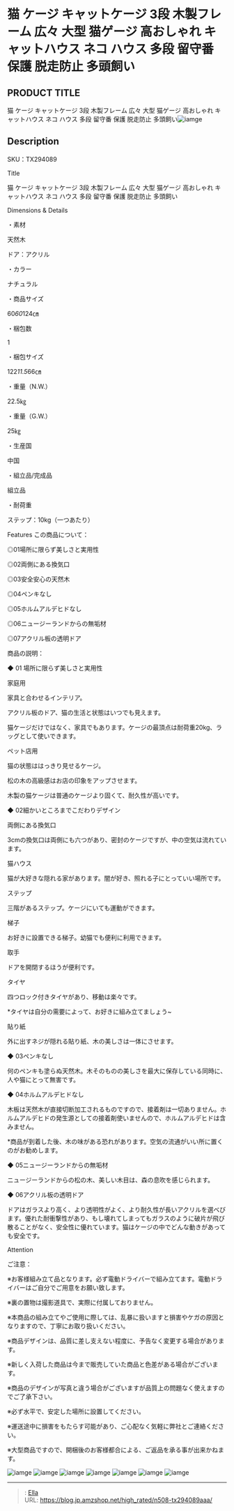 # 猫 ケージ キャットケージ 3段 木製フレーム 広々 大型 猫ゲージ 高おしゃれ キャットハウス ネコ ハウス 多段 留守番 保護 脱走防止 多頭飼い


## PRODUCT TITLE 

猫 ケージ キャットケージ 3段 木製フレーム 広々 大型 猫ゲージ 高おしゃれ キャットハウス ネコ ハウス 多段 留守番 保護 脱走防止 多頭飼い![iamge](https://b2bfiles1.gigab2b.cn/image/wkseller/304/20211229_33c54e97f5455f6332890d4eaac3773d.jpg)

## Description

SKU：TX294089

Title

猫 ケージ キャットケージ 3段 木製フレーム 広々 大型 猫ゲージ 高おしゃれ キャットハウス ネコ ハウス 多段 留守番 保護 脱走防止 多頭飼い

Dimensions &amp; Details



・素材

天然木

ドア：アクリル

・カラー

ナチュラル

・商品サイズ

60*60*124㎝

・梱包数

1

・梱包サイズ

122*11.5*66㎝

・重量（N.W.）

22.5㎏

・重量（G.W.）

25㎏

・生産国

中国

・組立品/完成品

組立品

・耐荷重

ステップ：10kg（一つあたり）







Features
この商品について：

◎01場所に限らず美しさと実用性

◎02両側にある換気口

◎03安全安心の天然木

◎04ペンキなし

◎05ホルムアルデヒドなし

◎06ニュージーランドからの無垢材

◎07アクリル板の透明ドア



商品の説明：

◆ 01 場所に限らず美しさと実用性

家庭用

家具と合わせるインテリア。

アクリル板のドア、猫の生活と状態はいつでも見えます。

猫ケージだけではなく、家具でもあります。ケージの最頂点は耐荷重20kg、ラッグとして使いできます。



ペット店用

猫の状態ははっきり見せるケージ。

松の木の高級感はお店の印象をアップさせます。

木製の猫ケージは普通のケージより固くて、耐久性が高いです。



◆ 02細かいところまでこだわりデザイン

両側にある換気口

3cmの換気口は両側にも六つがあり、密封のケージですが、中の空気は流れています。

猫ハウス

猫が大好きな隠れる家があります。闇が好き、照れる子にとっていい場所です。

ステップ

三階があるステップ。ケージにいても運動ができます。

梯子

お好きに設置できる梯子。幼猫でも便利に利用できます。

取手

ドアを開閉するほうが便利です。

タイヤ

四つロック付きタイヤがあり、移動は楽々です。

*タイヤは自分の需要によって、お好きに組み立てましょう~

貼り紙

外に出すネジが隠れる貼り紙、木の美しさは一体にさせます。



◆ 03ペンキなし

何のペンキも塗らぬ天然木。木そのものの美しさを最大に保存している同時に、人や猫にとって無害です。


◆ 04ホルムアルデヒドなし

木板は天然木が直接切断加工されるものですので、接着剤は一切ありません。ホルムアルデヒドの発生源としての接着剤使いませんので、ホルムアルデヒドは含みません。

*商品が到着した後、木の味がある恐れがあります。空気の流通がいい所に置くのがお勧めします。



◆ 05ニュージーランドからの無垢材

ニュージーランドからの松の木、美しい木目は、森の息吹を感じられます。



◆ 06アクリル板の透明ドア

ドアはガラスより高く、より透明性がよく、より耐久性が長いアクリルを選べびます。優れた耐衝撃性があり、もし壊れてしまってもガラスのように破片が飛び散ることがなく、安全性に優れています。猫はケージの中でどんな動きがあっても安全です。



Attention



ご注意：

※お客様組み立て品となります。必ず電動ドライバーで組み立てます。電動ドライバーはご自分でご用意をお願い致します。

※裏の置物は撮影道具で、実際に付属しておりません。

※本商品の組み立てやご使用に際しては、乱暴に扱いますと損害やケガの原因となりますので、丁寧にお取り扱いください。

※商品デザインは、品質に差し支えない程度に、予告なく変更する場合があります。

※新しく入荷した商品は今まで販売していた商品と色差がある場合がございます。

※商品のデザインが写真と違う場合がございますが品質上の問題なく使えますのでご了承下さい。

※必ず水平で、安定した場所に設置してください。

※運送途中に損害をもたらす可能があり、ご心配なく気軽に弊社とご連絡ください。

※大型商品ですので、開梱後のお客様都合による、ご返品を承る事が出来かねます。









![iamge](https://b2bfiles1.gigab2b.cn/image/wkseller/304/20211229_0b2a15051bc5b0c7e73c8ab21e61b88b.jpg)
![iamge](https://b2bfiles1.gigab2b.cn/image/wkseller/304/20211229_8b06dbe2d12c3b823c69c3e926cfa7f4.jpg)
![iamge](https://b2bfiles1.gigab2b.cn/image/wkseller/304/20211229_f7d45cd269d7b0944a11895e3d9da9fe.jpg)
![iamge](https://b2bfiles1.gigab2b.cn/image/wkseller/304/20211229_659bb07a43aaee71f4829cb1834cc7c8.jpg)
![iamge](https://b2bfiles1.gigab2b.cn/image/wkseller/304/20211229_84c04e32e1d4009844395e8f0b7b1ef6.jpg)
![iamge](https://b2bfiles1.gigab2b.cn/image/wkseller/304/20211229_8dbec8f19b04e55d6fdcd8ef274b35f0.jpg)
![iamge](https://b2bfiles1.gigab2b.cn/image/wkseller/304/20211229_40d1cd72182603a0dd0169beb138a929.jpg)


---

> : [Ella](https://blog.jp.amzshop.net/)  
> URL: https://blog.jp.amzshop.net/high_rated/n508-tx294089aaa/  

